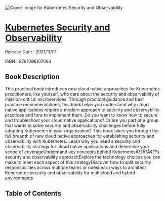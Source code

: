 ![Cover image for Kubernetes Security and Observability](https://imgdetail.ebookreading.net/cover/cover/202109/EB9781098107093.jpg)

[Kubernetes Security and Observability](https://ebookreading.net/view/book/Kubernetes+Security+and+Observability-EB9781098107093_1.html "Kubernetes Security and Observability")
====================================================================================================================

Release Date : 2021/11/01

ISBN : 9781098107093

Book Description
-----------------

This practical book introduces new cloud native approaches for Kubernetes practitioners, like yourself, who care about the security and observability of mission-critical microservices. Through practical guidance and best practice recommendations, this book helps you understand why cloud native applications require a modern approach to security and observability practices and how to implement them.
Do you want to know how to secure and troubleshoot your cloud native applications? Or are you part of a group that wants to solve security and observability challenges before fully adopting Kubernetes in your organization? This book takes you through the full breadth of new cloud native approaches for establishing security and observability with Kubernetes.
Learn why you need a security and observability strategy for cloud native applications and determine your scope of coverageUnderstand key concepts behind KubernetesÃ??Ã?Â¢??s security and observability approachExplore the technology choices you can make to meet each aspect of this strategyDiscover how to split security responsibilities across multiple teams or rolesLearn ways to architect Kubernetes security and observability for multicloud and hybrid environments

Table of Contents
-----------------

